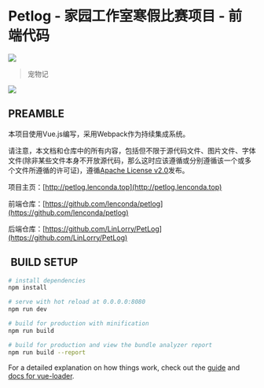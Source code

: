 # Petlog - 家园工作室寒假比赛项目 - 前端代码

![](https://camo.githubusercontent.com/99d9bd01d6c06b87fe268f1daabf2ed978b1767f/68747470733a2f2f63692e6170707665796f722e636f6d2f6170692f70726f6a656374732f7374617475732f74667735377136656563697070736c352f6272616e63682f6d61737465723f7376673d74727565)

> 宠物记

![](http://petlog.lenconda.top/static/banner.png)

## PREAMBLE

本项目使用Vue.js编写，采用Webpack作为持续集成系统。

请注意，本文档和仓库中的所有内容，包括但不限于源代码文件、图片文件、字体文件(除非某些文件本身不开放源代码，那么这时应该遵循或分别遵循该一个或多个文件所遵循的许可证)，遵循[Apache License v2.0](http://www.apache.org/licenses/LICENSE-2.0.html "Apache License v2.0")发布。

项目主页：[http://petlog.lenconda.top](http://petlog.lenconda.top)

前端仓库：[https://github.com/lenconda/petlog](https://github.com/lenconda/petlog)

后端仓库：[https://github.com/LinLorry/PetLog](https://github.com/LinLorry/PetLog)

##  BUILD SETUP

``` bash
# install dependencies
npm install

# serve with hot reload at 0.0.0.0:8080
npm run dev

# build for production with minification
npm run build

# build for production and view the bundle analyzer report
npm run build --report
```

For a detailed explanation on how things work, check out the [guide](http://vuejs-templates.github.io/webpack/) and [docs for vue-loader](http://vuejs.github.io/vue-loader).

